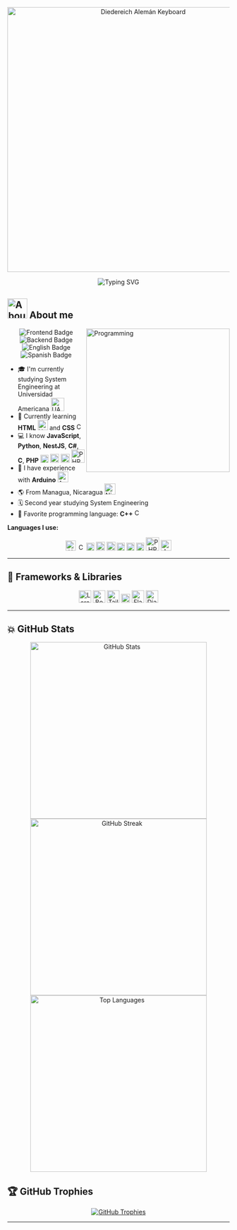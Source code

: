 <p align="center">
  <img src="https://i.dell.com/is/image/DellContent/content/dam/ss2/product-images/dell-client-products/peripherals/keyboard/aw-pro-wireless-keyboard/media-galleries/dsom/keyboard-alienware-pro-bk-gallery-1.psd?fmt=png-alpha&pscan=auto&scl=1&hei=804&wid=2322&qlt=100,1&resMode=sharp2&size=2322,804&chrss=full" alt="Diedereich Alemán Keyboard" width="600"/>
</p>

<p align="center">
  <a><img src="https://readme-typing-svg.herokuapp.com/?font=Sans+Serif&color=B42000&size=25&center=true&vCenter=true&width=600&height=100&lines=Diedereich+Alemán..." alt="Typing SVG"></a>
</p>

<h2>
  <picture>
    <img src="https://media1.giphy.com/media/v1.Y2lkPTc5MGI3NjExYTl2ZW4yMTAwdWh5MGFpcWF5eTB0YWRpaTE3NWhmZjZqM3pkeThibiZlcD12MV9pbnRlcm5hbF9naWZfYnlfaWQmY3Q9cw/jpJbpO0piTstdxpMtS/giphy.webp" width="45px" alt="About me"/>
  </picture>
  About me
</h2>

<picture>
  <img align="right" src="https://humorgeeky.com/wp-content/uploads/2013/06/programando.gif" width="325px" alt="Programming"/>
</picture>

<p align="center">
  <img src="https://img.shields.io/badge/Focus-Frontend%20Development-dodgerblue" alt="Frontend Badge"/>
  <img src="https://img.shields.io/badge/Focus-Backend%20Development-dodgerblue" alt="Backend Badge"/>
  <img src="https://img.shields.io/badge/Languages-English-dodgerblue" alt="English Badge"/>
  <img src="https://img.shields.io/badge/Languages-Spanish-dodgerblue" alt="Spanish Badge"/>
</p>

- 🎓 I'm currently studying System Engineering at Universidad Americana <picture><img src="https://logosnicas.com/wp-content/uploads/2022/08/universidad_americana_2020.png" width="30px" alt="UAM Logo"/></picture>
- 🌱 Currently learning **HTML** <picture><img src="https://upload.wikimedia.org/wikipedia/commons/thumb/6/61/HTML5_logo_and_wordmark.svg/512px-HTML5_logo_and_wordmark.svg.png" width="23px" alt="HTML5"/></picture> and **CSS** <picture><img src="https://cdn.jsdelivr.net/gh/devicons/devicon/icons/css3/css3-original.svg" width="16px" alt="CSS3"/></picture>
- 💻 I know **JavaScript**, **Python**, **NestJS**, **C#**, **C**, **PHP** <picture><img src="https://upload.wikimedia.org/wikipedia/commons/6/6a/JavaScript-logo.png" width="18px" alt="JS"/></picture> <picture><img src="https://cdn3d.iconscout.com/3d/premium/thumb/python-6815592-5602757.png?f=webp" width="20px" alt="Python"/></picture> <picture><img src="https://static-00.iconduck.com/assets.00/nestjs-icon-1024x1020-34exj0g6.png" width="20px" alt="NestJS"/></picture> <picture><img src="https://www.php.net/images/logos/new-php-logo.svg" width="30px" alt="PHP"/></picture>
- 🤖 I have experience with **Arduino** <picture><img src="https://upload.wikimedia.org/wikipedia/commons/8/87/Arduino_Logo.svg" width="24px" alt="Arduino"/></picture>
- 🌎 From Managua, Nicaragua <picture><img src="https://upload.wikimedia.org/wikipedia/commons/thumb/1/19/Flag_of_Nicaragua.svg/200px-Flag_of_Nicaragua.svg.png" width="25px" alt="Nicaragua Flag"/></picture>
- 🗓️ Second year studying System Engineering
- 💙 Favorite programming language: **C++** <picture><img src="https://upload.wikimedia.org/wikipedia/commons/3/32/C%2B%2B_logo.png" width="16px" alt="C++"/></picture>

**Languages I use:**
<p align="center">
  <picture><img src="https://upload.wikimedia.org/wikipedia/commons/thumb/6/61/HTML5_logo_and_wordmark.svg/512px-HTML5_logo_and_wordmark.svg.png" width="23px" alt="HTML5"/></picture>
  <picture><img src="https://cdn.jsdelivr.net/gh/devicons/devicon/icons/css3/css3-original.svg" width="16px" alt="CSS3"/></picture>
  <picture><img src="https://upload.wikimedia.org/wikipedia/commons/6/6a/JavaScript-logo.png" width="18px" alt="JS"/></picture>
  <picture><img src="https://cdn3d.iconscout.com/3d/premium/thumb/python-6815592-5602757.png?f=webp" width="20px" alt="Python"/></picture>
  <picture><img src="https://static-00.iconduck.com/assets.00/nestjs-icon-1024x1020-34exj0g6.png" width="20px" alt="NestJS"/></picture>
  <picture><img src="https://static-00.iconduck.com/assets.00/c-sharp-c-icon-912x1024-j3yidw37.png" width="18px" alt="C#"/></picture>
  <picture><img src="https://upload.wikimedia.org/wikipedia/commons/1/19/C_Logo.png" width="18px" alt="C"/></picture>
  <picture><img src="https://upload.wikimedia.org/wikipedia/commons/3/32/C%2B%2B_logo.png" width="18px" alt="C++"/></picture>
  <picture><img src="https://www.php.net/images/logos/new-php-logo.svg" width="30px" alt="PHP"/></picture>
  <picture><img src="https://upload.wikimedia.org/wikipedia/commons/8/87/Arduino_Logo.svg" width="24px" alt="Arduino"/></picture>
</p>

---

## 🚀 Frameworks & Libraries

<p align="center">
  <picture><img src="https://laravel.com/img/logomark.min.svg" width="28px" alt="Laravel"/></picture>
  <picture><img src="https://cdn.jsdelivr.net/gh/devicons/devicon/icons/bootstrap/bootstrap-original.svg" width="28px" alt="Bootstrap"/></picture>
  <picture><img src="https://cdn.jsdelivr.net/gh/devicons/devicon/icons/tailwindcss/tailwindcss-original.svg" width="28px" alt="Tailwind CSS"/></picture>
  <picture><img src="https://static-00.iconduck.com/assets.00/nestjs-icon-1024x1020-34exj0g6.png" width="20px" alt="NestJS"/></picture>
  <picture><img src="https://cdn.jsdelivr.net/gh/devicons/devicon/icons/flask/flask-original.svg" width="28px" alt="Flask"/></picture>
  <picture><img src="https://cdn.jsdelivr.net/gh/devicons/devicon/icons/django/django-plain.svg" width="28px" alt="Django"/></picture>
</p>

---

## 💥 GitHub Stats

<p align="center">
  <img src="https://github-readme-stats.vercel.app/api?username=daamaleman&show_icons=true&theme=nightowl&count_private=true&hide_border=true" width="400" alt="GitHub Stats"/>
  <img src="https://github-readme-streak-stats.herokuapp.com/?user=daamaleman&theme=nightowl&hide_border=true" width="400" alt="GitHub Streak"/>
  <img src="https://github-readme-stats.vercel.app/api/top-langs/?username=daamaleman&hide=html,cmake,css,scss,powershell,assembly,procfile,shell,less,jupyter%20notebook&theme=nightowl&langs_count=11&layout=compact&hide_border=true" width="400" alt="Top Languages"/>
</p>

## 🏆 GitHub Trophies

<p align="center">
  <a href="https://github.com/ryo-ma/github-profile-trophy">
    <img src="https://github-profile-trophy.vercel.app/?username=daamaleman" alt="GitHub Trophies"/>
  </a>
</p>

<hr style="border:2px;">

